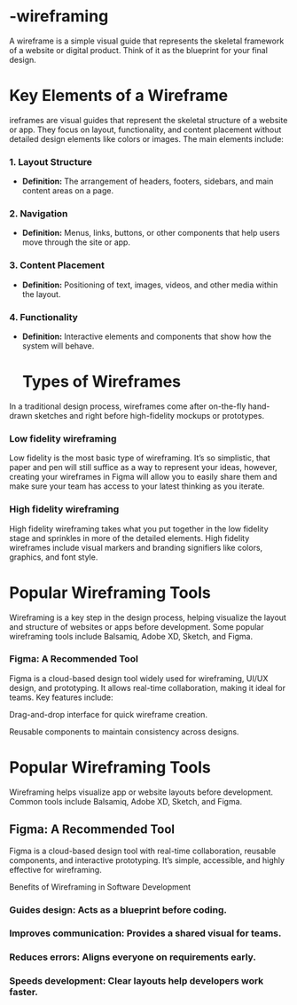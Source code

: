 # -wireframing
A wireframe is a simple visual guide that represents the skeletal framework of a website or digital product. Think of it as the blueprint for your final design.

# Key Elements of a Wireframe
ireframes are visual guides that represent the skeletal structure of a website or app. They focus on layout, functionality, and content placement without detailed design elements like colors or images. The main elements include:

### 1. Layout Structure
- **Definition:** The arrangement of headers, footers, sidebars, and main content areas on a page.

### 2. Navigation
- **Definition:** Menus, links, buttons, or other components that help users move through the site or app.

### 3. Content Placement
- **Definition:** Positioning of text, images, videos, and other media within the layout.

### 4. Functionality
- **Definition:** Interactive elements and components that show how the system will behave.

  # Types of Wireframes
In a traditional design process, wireframes come after on-the-fly hand-drawn sketches and right before high-fidelity mockups or prototypes.

### Low fidelity wireframing
Low fidelity is the most basic type of wireframing. It’s so simplistic, that paper and pen will still suffice as a way to represent your ideas, however, creating your wireframes in Figma will allow you to easily share them and make sure your team has access to your latest thinking as you iterate.

### High fidelity wireframing
High fidelity wireframing takes what you put together in the low fidelity stage and sprinkles in more of the detailed elements. High fidelity wireframes include visual markers and branding signifiers like colors, graphics, and font style.


# Popular Wireframing Tools
Wireframing is a key step in the design process, helping visualize the layout and structure of websites or apps before development. Some popular wireframing tools include Balsamiq, Adobe XD, Sketch, and Figma.

### Figma: A Recommended Tool
Figma is a cloud-based design tool widely used for wireframing, UI/UX design, and prototyping. It allows real-time collaboration, making it ideal for teams. Key features include:

Drag-and-drop interface for quick wireframe creation.

Reusable components to maintain consistency across designs.

# Popular Wireframing Tools
Wireframing helps visualize app or website layouts before development. Common tools include Balsamiq, Adobe XD, Sketch, and Figma.

## Figma: A Recommended Tool
Figma is a cloud-based design tool with real-time collaboration, reusable components, and interactive prototyping. It’s simple, accessible, and highly effective for wireframing.

Benefits of Wireframing in Software Development

### Guides design: Acts as a blueprint before coding.

### Improves communication: Provides a shared visual for teams.

### Reduces errors: Aligns everyone on requirements early.

### Speeds development: Clear layouts help developers work faster.
